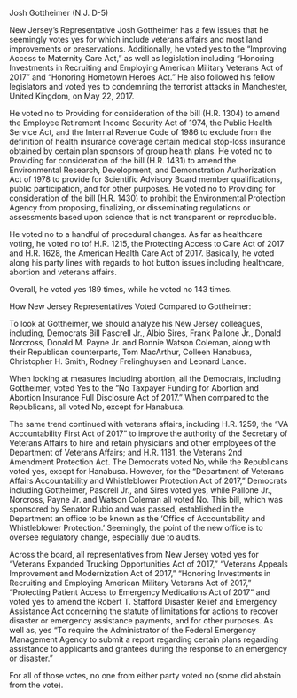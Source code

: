Josh Gottheimer (N.J. D-5)

New Jersey’s Representative Josh Gottheimer has a few issues that he seemingly votes yes for which include veterans affairs and most land improvements or preservations. Additionally, he voted yes to the “Improving Access to Maternity Care Act,” as well as legislation including “Honoring Investments in Recruiting and Employing American Military Veterans Act of 2017” and “Honoring Hometown Heroes Act.” 
He also followed his fellow legislators and voted yes to condemning the terrorist attacks in Manchester, United Kingdom, on May 22, 2017. 

He voted no to Providing for consideration of the bill (H.R. 1304) to amend the Employee Retirement Income Security Act of 1974, the Public Health Service Act, and the Internal Revenue Code of 1986 to exclude from the definition of health insurance coverage certain medical stop-loss insurance obtained by certain plan sponsors of group health plans. He voted no to Providing for consideration of the bill (H.R. 1431) to amend the Environmental Research, Development, and Demonstration Authorization Act of 1978 to provide for Scientific Advisory Board member qualifications, public participation, and for other purposes. He voted no to Providing for consideration of the bill (H.R. 1430) to prohibit the Environmental Protection Agency from proposing, finalizing, or disseminating regulations or assessments based upon science that is not transparent or reproducible.

He voted no to a handful of procedural changes. As far as healthcare voting, he voted no tof H.R. 1215, the Protecting Access to Care Act of 2017 and H.R. 1628, the American Health Care Act of 2017. Basically, he voted along his party lines with regards to hot button issues including healthcare, abortion and veterans affairs. 

Overall, he voted yes 189 times, while he voted no 143 times. 

How New Jersey Representatives Voted Compared to Gottheimer: 

To look at Gottheimer, we should analyze his New Jersey colleagues, including, Democrats Bill Pascrell Jr., Albio Sires, Frank Pallone Jr., Donald Norcross, Donald M. Payne Jr. and Bonnie Watson Coleman, along with their Republican counterparts, Tom MacArthur, Colleen Hanabusa, Christopher H. Smith, Rodney Frelinghuysen and Leonard Lance. 

When looking at measures including abortion, all the Democrats, including Gottheimer, voted Yes to the “No Taxpayer Funding for Abortion and Abortion Insurance Full Disclosure Act of 2017.” When compared to the Republicans, all voted No, except for Hanabusa. 

The same trend continued with veterans affairs, including H.R. 1259, the “VA Accountability First Act of 2017” to improve the authority of the Secretary of Veterans Affairs to hire and retain physicians and other employees of the Department of Veterans Affairs; and H.R. 1181, the Veterans 2nd Amendment Protection Act. The Democrats voted No, while the Republicans voted yes, except for Hanabusa. However, for the “Department of Veterans Affairs Accountability and Whistleblower Protection Act of 2017,” Democrats including Gottheimer, Pascrell Jr., and Sires voted yes, while Pallone Jr., Norcross, Payne Jr. and Watson Coleman all voted No. This bill, which was sponsored by Senator Rubio and was passed, established in the Department an office to be known as the ‘Office of Accountability and Whistleblower Protection.’ Seemingly, the point of the new office is to oversee regulatory change, especially due to audits. 

Across the board, all representatives from New Jersey voted yes for “Veterans Expanded Trucking Opportunities Act of 2017,” “Veterans Appeals Improvement and Modernization Act of 2017,” “Honoring Investments in Recruiting and Employing American Military Veterans Act of 2017,” “Protecting Patient Access to Emergency Medications Act of 2017” and voted yes to amend the Robert T. Stafford Disaster Relief and Emergency Assistance Act concerning the statute of limitations for actions to recover disaster or emergency assistance payments, and for other purposes. As well as, yes “To require the Administrator of the Federal Emergency Management Agency to submit a report regarding certain plans regarding assistance to applicants and grantees during the response to an emergency or disaster.” 

For all of those votes, no one from either party voted no (some did abstain from the vote). 
